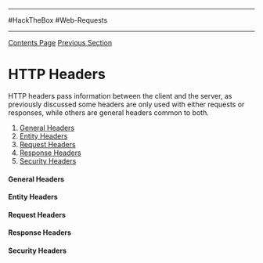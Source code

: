 
---

#HackTheBox 
#Web-Requests 

---

[Contents Page](Web%20Requests%20(Module%20Overview).md)
[Previous Section](HTTP%20Requests%20and%20Responses.md)

# HTTP Headers

HTTP headers pass information between the client and the server, as previously discussed some headers are only used with either requests or responses, while others are general headers common to both.

1) [General Headers](HTTP%20Headers.md####%20General%20Headers)
2) [Entity Headers](HTTP%20Headers.md####%20Entity%20Headers)
3) [Request Headers](HTTP%20Headers.md####%20Request%20Headers)
4) [Response Headers](HTTP%20Headers.md####%20Response%20Headers)
5) [Security Headers](HTTP%20Headers.md####%20Security%20Headers)
#### General Headers



#### Entity Headers

#### Request Headers

#### Response Headers

#### Security Headers
